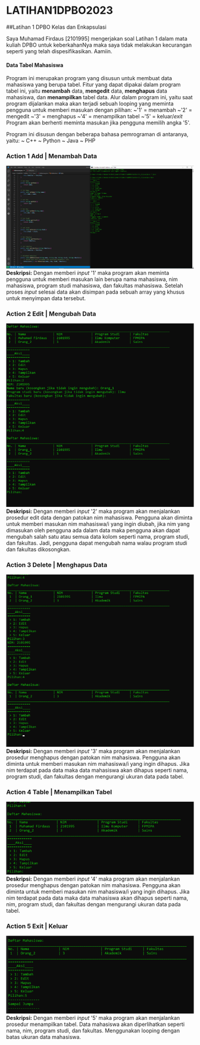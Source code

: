 # LATIHAN1DPBO2023
##Latihan 1 DPBO Kelas dan Enkapsulasi

Saya Muhamad Firdaus [2101995] mengerjakan soal Latihan 1 dalam mata kuliah DPBO untuk keberkahanNya maka saya tidak melakukan kecurangan seperti yang telah dispesifikasikan. Aamiin.

#### Data Tabel Mahasiswa
Program ini merupakan program yang disusun untuk membuat data mahasiswa yang berupa tabel. Fitur yang dapat dipakai dalam program tabel ini, yaitu <b>menambah</b> data, <b>mengedit</b> data, <b>menghapus</b> data mahasiswa, dan <b>menampilkan</b> tabel data. Alur dalam program ini, yaitu saat program dijalankan maka akan terjadi sebuah looping yang meminta pengguna untuk memberi masukan dengan pilihan:
~'1' = menambah
~'2' = mengedit
~'3' = menghapus
~'4' = menampilkan tabel
~'5' = keluar/<i>exit</i>
Program akan berhenti meminta masukan jika pengguna memilih angka '5'.

Program ini disusun dengan beberapa bahasa pemrograman di antaranya, yaitu:
~ C++
~ Python
~ Java
~ PHP

### Action 1 Add | Menambah Data
![alt text](https://raw.githubusercontent.com/dauspairet/LATIHAN1DPBO2023/main/Java/screenshot/Javaaksi1_Add.png)
<b>Deskripsi:</b>
Dengan memberi <i>input</i> '1' maka program akan meminta pengguna untuk memberi masukan lain berupa nama mahasiswa, nim mahasiswa, program studi mahasiswa, dan fakultas mahasiswa. Setelah proses <i>input</i> selesai data akan disimpan pada sebuah array yang khusus untuk menyimpan data tersebut.

### Action 2 Edit | Mengubah Data
![alt text](https://raw.githubusercontent.com/dauspairet/LATIHAN1DPBO2023/main/Java/screenshot/Javaaksi2_Edit.png)
<b>Deskripsi:</b>
Dengan memberi <i>input</i> '2' maka program akan menjalankan prosedur edit data dengan patokan nim mahasiswa. Pengguna akan diminta untuk memberi masukan nim mahasiswa/i yang ingin diubah, jika nim yang dimasukan oleh pengguna ada dalam data maka pengguna akan dapat mengubah salah satu atau semua data kolom seperti nama, program studi, dan fakultas. Jadi, pengguna dapat mengubah nama walau program studi dan fakultas dikosongkan. 

### Action 3 Delete | Menghapus Data
![alt text](https://raw.githubusercontent.com/dauspairet/LATIHAN1DPBO2023/main/Java/screenshot/Javaaksi3_Hapus.png)
<b>Deskripsi:</b>
Dengan memberi <i>input</i> '3' maka program akan menjalankan prosedur menghapus dengan patokan nim mahasiswa. Pengguna akan diminta untuk memberi masukan nim mahasiswa/i yang ingin dihapus. Jika nim terdapat pada data maka data mahasiswa akan dihapus seperti nama, program studi, dan fakultas dengan mengurangi ukuran data pada tabel.

### Action 4 Table | Menampilkan Tabel
![alt text](https://raw.githubusercontent.com/dauspairet/LATIHAN1DPBO2023/main/Java/screenshot/Javaaksi4_Tabel.png)
<b>Deskripsi:</b>
Dengan memberi <i>input</i> '4' maka program akan menjalankan prosedur menghapus dengan patokan nim mahasiswa. Pengguna akan diminta untuk memberi masukan nim mahasiswa/i yang ingin dihapus. Jika nim terdapat pada data maka data mahasiswa akan dihapus seperti nama, nim, program studi, dan fakultas dengan mengurangi ukuran data pada tabel.

### Action 5 Exit | Keluar
![alt text](https://raw.githubusercontent.com/dauspairet/LATIHAN1DPBO2023/main/Java/screenshot/Javaaksi5_Keluar.png)
<b>Deskripsi:</b>
Dengan memberi <i>input</i> '5' maka program akan menjalankan prosedur menampilkan tabel. Data mahasiswa akan diperlihatkan seperti nama, nim, program studi, dan fakultas. Menggunakan looping dengan batas ukuran data mahasiswa.
